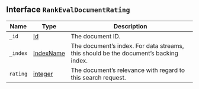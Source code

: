 ## Interface `RankEvalDocumentRating`

| Name | Type | Description |
| - | - | - |
| `_id` | [Id](./Id.md) | The document ID. |
| `_index` | [IndexName](./IndexName.md) | The document’s index. For data streams, this should be the document’s backing index. |
| `rating` | [integer](./integer.md) | The document’s relevance with regard to this search request. |
